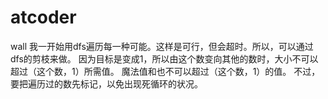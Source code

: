 # atcoder
wall
我一开始用dfs遍历每一种可能。这样是可行，但会超时。所以，可以通过dfs的剪枝来做。
因为目标是变成1，所以由这个数变向其他的数时，大小不可以超过（这个数，1）所需值。
魔法值和也不可以超过（这个数，1）的值。
不过，要把遍历过的数先标记，以免出现死循环的状况。

